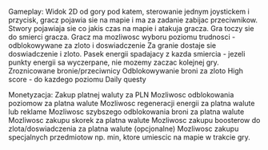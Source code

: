 Gameplay: 
	Widok 2D od gory pod katem, sterowanie jednym joystickem i przycisk, gracz pojawia sie na mapie i ma za zadanie zabijac 		przeciwnikow. Stwory pojawiaja sie co jakis czas na mapie i atakuja gracza. Gra toczy sie do smierci gracza.
	Gracz ma mozliwosc wyboru poziomu trudnosci - odblokowywane za zloto i doswiadczenie
	Za granie dostaje sie doswiadczenie i zloto.
	Pasek energii spadajacy z kazda smiercia - jezeli punkty energii sa wyczerpane, nie mozemy zaczac kolejnej gry.
	Zroznicowane bronie/przeciwnicy
	Odblokowywanie broni za zloto
	High score - do kazdego poziomu
	Daily questy
	
Monetyzacja:
	Zakup platnej waluty za PLN
	Mozliwosc odblokowania poziomow za platna walute
	Mozliwosc regeneracji energii za platna walute lub reklame
	Mozliwosc szybszego odblokowania broni za platna walute
	Mozliwosc zakupu skorek za platna walute
	Mozliwosc zakupu boosterow do zlota/doswiadczenia za platna walute
	(opcjonalne) Mozliwosc zakupu specjalnych przedmiotow np. min, ktore umiescic na mapie w trakcie gry.